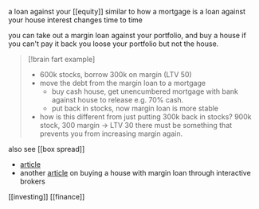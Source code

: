 a loan against your [[equity]]
similar to how a mortgage is a loan against your house
interest changes time to time

you can take out a margin loan against your portfolio, and buy a house
if you can't pay it back you loose your portfolio but not the house.

> [!brain fart example]
> - 600k stocks, borrow 300k on margin (LTV 50)
> - move the debt from the margin loan to a mortgage
> 	- buy cash house, get unencumbered mortgage with bank against house to release e.g. 70% cash.
> 	- put back in stocks, now margin loan is more stable
> - how is this different from just putting 300k back in stocks?
> 	  900k stock, 300 margin -> LTV 30
> 	  there must be something that prevents you from increasing margin again.




also see [[box spread]]

- [article](https://firevlondon.com/2021/05/03/margin-loans-in-the-uk/) 
- another [article](https://www.mrmoneymustache.com/2021/01/29/margin-loan-ibkr-review/) on buying a house with margin loan through interactive brokers

[[investing]]
[[finance]]
